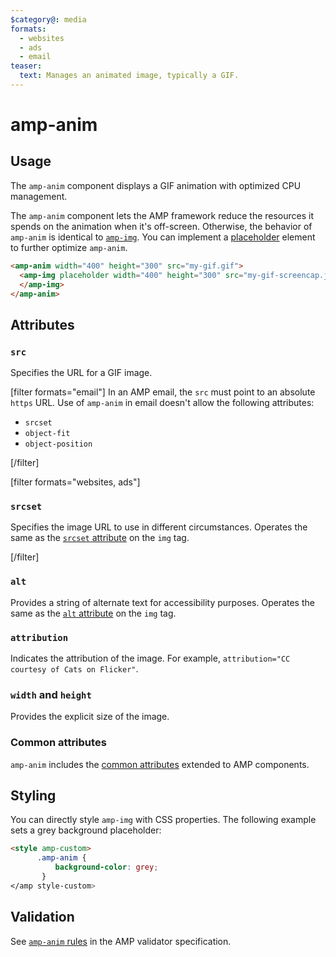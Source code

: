 ```yaml
---
$category@: media
formats:
  - websites
  - ads
  - email
teaser:
  text: Manages an animated image, typically a GIF.
---
```


<!---
Copyright 2015 The AMP HTML Authors. All Rights Reserved.

Licensed under the Apache License, Version 2.0 (the "License");
you may not use this file except in compliance with the License.
You may obtain a copy of the License at

      http://www.apache.org/licenses/LICENSE-2.0

Unless required by applicable law or agreed to in writing, software
distributed under the License is distributed on an "AS-IS" BASIS,
WITHOUT WARRANTIES OR CONDITIONS OF ANY KIND, either express or implied.
See the License for the specific language governing permissions and
limitations under the License.
-->

# amp-anim

## Usage

The `amp-anim` component displays a GIF animation with optimized CPU management.

The `amp-anim` component lets the AMP framework reduce the resources it spends
on the animation when it's off-screen. Otherwise, the behavior of `amp-anim` is
identical to [`amp-img`](https://amp.dev/documentation/components/amp-img/). You
can implement a [placeholder](https://amp.dev/documentation/guides-and-tutorials/develop/style_and_layout/placeholders/)
element to further optimize `amp-anim`.

```html
<amp-anim width="400" height="300" src="my-gif.gif">
  <amp-img placeholder width="400" height="300" src="my-gif-screencap.jpg">
  </amp-img>
</amp-anim>
```

## Attributes

### `src`

Specifies the URL for a GIF image.

[filter formats="email"]
In an AMP email, the `src` must point to an absolute `https` URL. Use of
`amp-anim` in email doesn't allow the following attributes:

-   `srcset`
-   `object-fit`
-   `object-position`

[/filter]

[filter formats="websites, ads"]

### `srcset`

Specifies the image URL to use in different circumstances. Operates the same as
the [`srcset` attribute](https://developer.mozilla.org/en-US/docs/Web/HTML/Element/img#attr-srcset)
on the `img` tag.

[/filter]

### `alt`

Provides a string of alternate text for accessibility purposes. Operates the
same as the [`alt` attribute](https://www.w3schools.com/tags/att_img_alt.asp) on
the `img` tag.

### `attribution`

Indicates the attribution of the image. For example, `attribution="CC courtesy of Cats on Flicker"`.

### `width` and `height`

Provides the explicit size of the image.

### Common attributes

`amp-anim` includes the
[common attributes](https://amp.dev/documentation/guides-and-tutorials/learn/common_attributes)
extended to AMP components.

## Styling

You can directly style `amp-img` with CSS properties. The following example sets
a grey background placeholder:

```html
<style amp-custom>
      .amp-anim {
          background-color: grey;
       }
</amp style-custom>
```

## Validation

See [`amp-anim` rules](https://github.com/ampproject/amphtml/blob/main/extensions/amp-anim/validator-amp-anim.protoascii)
in the AMP validator specification.
